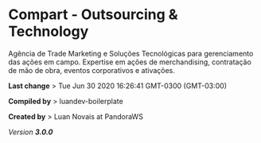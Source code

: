 # Compart - Outsourcing & Technology

Agência de Trade Marketing e Soluções Tecnológicas para gerenciamento das ações em campo. Expertise em ações de merchandising, contratação de mão de obra, eventos corporativos e ativações.

__Last change__ > Tue Jun 30 2020 16:26:41 GMT-0300 (GMT-03:00)

__Compiled by__ > luandev-boilerplate

__Created by__ > Luan Novais at PandoraWS

*Version __3.0.0__*
